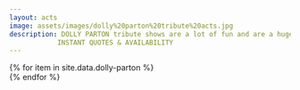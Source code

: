 ```yaml
---
layout: acts
image: assets/images/dolly%20parton%20tribute%20acts.jpg
description: DOLLY PARTON tribute shows are a lot of fun and are a huge hit for all types of events. ENJOY THESE DIVAS AS THEY maintain the look of dolly  - 'It costs me a lot of money to look this cheap" -  with big hair, full on make-up and sparkly costumes .Dolly Parton is arguably the most important female singer-songwriter in country music history. She scored her first solo number one hit in 1970 with Joshua, and followed up with a string of No. 1 hits that included Jolene, I Will Always Love You and  Love Is Like a Butterfly.These TRIBUTES TO THE GREAT QUEEN OF COUNTRY are RESPECTFUL. NOT ONLY IS The music of DOLLY  brought to life BUT ALL HER GLAMOUR from THESE scotbase entertainments tribute  acts. hearing is believing and you wont believe your ears when you realise how close they are to the real DOLLY PARTON sound. <hr>
            INSTANT QUOTES & AVAILABILITY
---
```


<div class="row mt-4">
  {% for item in site.data.dolly-parton %}
    <div class="col-md-4 mb-5">
      <div class="card border-0 shadow h-100">
        <a href="/acts/{{ item.title | slugify }}">
          <img class="card-img-top" src="{{ item.image_src }}" alt="" />
        </a>
      </div>
    </div>
  {% endfor %}
</div>
